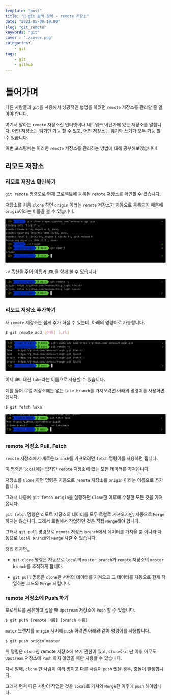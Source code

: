 ```yaml
---
template: "post"
title: "👾 git 완벽 정복 - remote 저장소"
date: "2021-05-09 19:00"
slug: "git_remote"
keywords: "git"
cover : './cover.png'
categories: 
    - git
tags:
    - git
    - github
---
```


# 들어가며
다른 사람들과 `git`을 사용해서 성공적인 협업을 하려면 `remote` 저장소를 관리할 줄 알아야 합니다.

여기서 말하는 `remote` 저장소란 인터넷이나 네트워크 어딘가에 있는 저장소를 말합니다.
어떤 저장소는 읽기만 가능 할 수 있고, 어떤 저장소는 읽기와 쓰기가 모두 가능 할 수 있습니다.

이번 포스팅에는 이러한 `remote` 저장소를 관리하는 방법에 대해 공부해보겠습니다! 

## 리모트 저장소 

### 리모트 저장소 확인하기
`git remote` 명령으로 현재 프로젝트에 등록된 `remote` 저장소를 확인할 수 있습니다.

저장소를 처음 `clone` 하면 `origin` 이라는 `remote` 저장소가 자동으로 등록되기 때문에 `origin`이라는 이름을 볼 수 있습니다.


![git_remote](./git_remote.png)

`-v` 옵션을 주어 이름과 `URL`을 함께 볼 수 있습니다.

![git_remote_v](./git_remote_v.png)


### 리모트 저장소 추가하기

새 `remote` 저장소는 쉽게 추가 하실 수 있는데, 아래의 명령어로 가능합니다.

```bash
$ git remote add [이름] [url]
```

![git_remote_add](./git_remote_add.png)

이제 `URL` 대신 `lake`라는 이름으로 사용할 수 있습니다. 

예를 들어 로컬 저장소에는 없는 `lake branch`를 가져오려면 아래의 명령어를 사용하면 됩니다.

```bash
$ git fetch lake
```

![git_fetch](./git_fetch.png)

### remote 저장소 Pull, Fetch

`remote` 저장소에서 새로운 `branch`를 가져오려면 `fetch` 명령어를 사용하면 됩니다.

이 명령은 `local`에는 없지만 `remote` 저장소에 있는 모든 데이터를 가져옵니다.

저장소를 `Clone` 하면 명령은 자동으로 `remote` 저장소를 `origin` 이라는 이름으로 추가됩니다. 

그래서 나중에 `git fetch origin`을 실행하면 `Clone`한 이후에 수정한 모든 것을 가져옵니다.

`git fetch` 명령은 리모트 저장소의 데이터를 모두 로컬로 가져오지만, 자동으로 `Merge`하지는 않습니다. 그래서 로컬에서 작업하던 것은 직접 `Merge`해야 합니다.

그래서 `git pull` 명령으로 `remote` 저장소 `branch`에서 데이터를 가져올 뿐 아니라 자동으로 `local branch`와 `Merge` 시킬 수 있습니다.

정리 하자면,,

- `git clone` 명령은 자동으로 `local`의 `master branch`가 `remote` 저장소의 `master branch`를 추적하게 합니다.

- `git pull` 명령은 `clone`한 서버의 데이터를 가져오고 그 데이터를 자동으로 현재 작업하는 코드와 `Merge` 시킵니다.


### remote 저장소에 Push 하기

프로젝트를 공유하고 싶을 때 `Upstream` 저장소에 `Push` 할 수 있습니다. 

```bash
$ git push [remote 이름] [branch 이름]
```

`mater` 브랜치를 `origin` 서버에 `push` 하려면 아래와 같이 명령어를 사용합니다.
```bash
$ git push origin master
```

위 명령은 `clone`한 remote 저장소에 쓰기 권한이 있고, `clone`하고 난 이후 아무도 `Upstream` 저장소에 `Push` 하지 않았을 때만 사용할 수 있습니다.

다시 말해, `clone` 한 사람이 여러 명이고 다른 사람이 `push` 했을 경우, 충돌이 발생합니다.

그래서 먼저 다른 사람이 작업한 것을 `local`로 가져와 `Merge`한 이후에 `push` 해야합니다.


